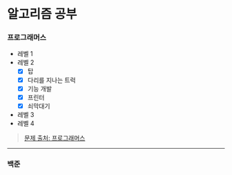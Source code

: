 # 알고리즘 공부

### 프로그래머스 
- 레벨 1
- 레벨 2
    - [x] 탑
    - [x] 다리를 지나는 트럭
    - [x] 기능 개발
    - [x] 프린터
    - [x] 쇠막대기
- 레벨 3
- 레벨 4

> [문제 출처: 프로그래머스](https://programmers.co.kr/learn/challenges)
---
### 백준

